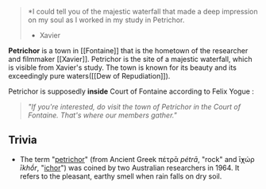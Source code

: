
> *I could tell you of the majestic waterfall that made a deep impression on my soul as I worked in my study in Petrichor.
> 	- Xavier

**Petrichor** is a town in [[Fontaine]] that is the hometown of the researcher and filmmaker [[Xavier]]. Petrichor is the site of a majestic waterfall, which is visible from Xavier's study. The town is known for its beauty and its exceedingly pure waters([[Dew of Repudiation]]). 

Petrichor is supposedly **inside** Court of Fontaine according to Felix Yogue :   
> *"If you're interested, do visit the town of Petrichor in the Court of Fontaine. That's where our members gather."*



## Trivia

-   The term "[petrichor](http://en.wikipedia.org/wiki/petrichor "wikipedia:petrichor")" (from Ancient Greek πέτρᾱ _pétrā_, "rock" and ῑ̓χώρ _īkhṓr_, "[ichor](http://en.wikipedia.org/wiki/ichor "wikipedia:ichor")") was coined by two Australian researchers in 1964. It refers to the pleasant, earthy smell when rain falls on dry soil.